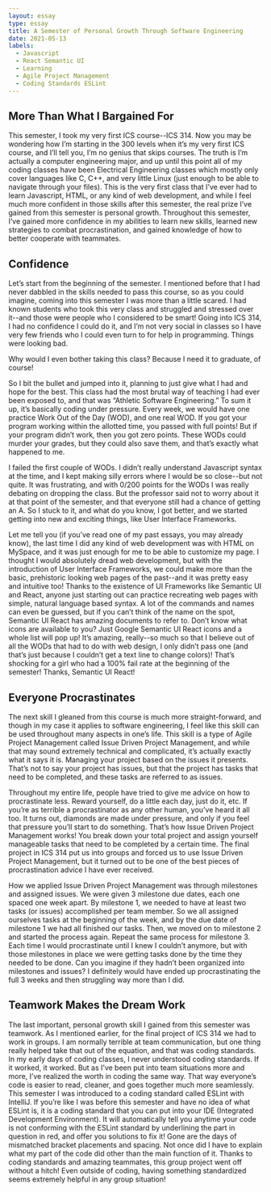 ```yaml
---
layout: essay
type: essay
title: A Semester of Personal Growth Through Software Engineering
date: 2021-05-13
labels:
  - Javascript
  - React Semantic UI
  - Learning
  - Agile Project Management
  - Coding Standards ESLint
---
```


## More Than What I Bargained For

This semester, I took my very first ICS course--ICS 314.  Now you may be wondering how I’m starting in the 300 levels when it’s my very first ICS course, and I’ll tell you, I’m no genius that skips courses.  The truth is I’m actually a computer engineering major, and up until this point all of my coding classes have been Electrical Engineering classes which mostly only cover languages like C, C++, and very little Linux (just enough to be able to navigate through your files).  This is the very first class that I’ve ever had to learn Javascript, HTML, or any kind of web development, and while I feel much more confident in those skills after this semester, the real prize I’ve gained from this semester is personal growth.  Throughout this semester, I’ve gained more confidence in my abilities to learn new skills, learned new strategies to combat procrastination, and gained knowledge of how to better cooperate with teammates.

## Confidence

Let’s start from the beginning of the semester.  I mentioned before that I had never dabbled in the skills needed to pass this course, so as you could imagine, coming into this semester I was more than a little scared.  I had known students who took this very class and struggled and stressed over it--and those were people who I considered to be smart!  Going into ICS 314, I had no confidence I could do it, and I’m not very social in classes so I have very few friends who I could even turn to for help in programming.  Things were looking bad.

Why would I even bother taking this class?  Because I need it to graduate, of course!

So I bit the bullet and jumped into it, planning to just give what I had and hope for the best.  This class had the most brutal way of teaching I had ever been exposed to, and that was “Athletic Software Engineering.”  To sum it up, it’s basically coding under pressure.  Every week, we would have one practice Work Out of the Day (WOD), and one real WOD.  If you got your program working within the allotted time, you passed with full points!  But if your program didn’t work, then you got zero points.  These WODs could murder your grades, but they could also save them, and that’s exactly what happened to me.

I failed the first couple of WODs.  I didn’t really understand Javascript syntax at the time, and I kept making silly errors where I would be so close--but not quite.  It was frustrating, and with 0/200 points for the WODs I was really debating on dropping the class.  But the professor said not to worry about it at that point of the semester, and that everyone still had a chance of getting an A.  So I stuck to it, and what do you know, I got better, and we started getting into new and exciting things, like User Interface Frameworks.

Let me tell you (if you’ve read one of my past essays, you may already know), the last time I did any kind of web development was with HTML on MySpace, and it was just enough for me to be able to customize my page.  I thought I would absolutely dread web development, but with the introduction of User Interface Frameworks, we could make more than the basic, prehistoric looking web pages of the past--and it was pretty easy and intuitive too!  Thanks to the existence of UI Frameworks like Semantic UI and React, anyone just starting out can practice recreating web pages with simple, natural language based syntax.  A lot of the commands and names can even be guessed, but if you can’t think of the name on the spot, Semantic UI React has amazing documents to refer to.  Don’t know what icons are available to you?  Just Google Semantic UI React icons and a whole list will pop up!  It’s amazing, really--so much so that I believe out of all the WODs that had to do with web design, I only didn’t pass one (and that’s just because I couldn’t get a text line to change colors)!  That’s shocking for a girl who had a 100% fail rate at the beginning of the semester!  Thanks, Semantic UI React!

## Everyone Procrastinates

The next skill I gleaned from this course is much more straight-forward, and though in my case it applies to software engineering, I feel like this skill can be used throughout many aspects in one’s life.  This skill is a type of Agile Project Management called Issue Driven Project Management, and while that may sound extremely technical and complicated, it’s actually exactly what it says it is.  Managing your project based on the issues it presents.  That’s not to say your project has issues, but that the project has tasks that need to be completed, and these tasks are referred to as issues.

Throughout my entire life, people have tried to give me advice on how to procrastinate less.  Reward yourself, do a little each day, just do it, etc.  If you’re as terrible a procrastinator as any other human, you’ve heard it all too.  It turns out, diamonds are made under pressure, and only if you feel that pressure you’ll start to do something.  That’s how Issue Driven Project Management works!  You break down your total project and assign yourself manageable tasks that need to be completed by a certain time.  The final project in ICS 314 put us into groups and forced us to use Issue Driven Project Management, but it turned out to be one of the best pieces of procrastination advice I have ever received.

How we applied Issue Driven Project Management was through milestones and assigned issues.  We were given 3 milestone due dates, each one spaced one week apart.  By milestone 1, we needed to have at least two tasks (or issues) accomplished per team member.  So we all assigned ourselves tasks at the beginning of the week, and by the due date of milestone 1 we had all finished our tasks.  Then, we moved on to milestone 2 and started the process again.  Repeat the same process for milestone 3.  Each time I would procrastinate until I knew I couldn’t anymore, but with those milestones in place we were getting tasks done by the time they needed to be done.  Can you imagine if they hadn’t been organized into milestones and issues?  I definitely would have ended up procrastinating the full 3 weeks and then struggling way more than I did.

## Teamwork Makes the Dream Work

The last important, personal growth skill I gained from this semester was teamwork.  As I mentioned earlier, for the final project of ICS 314 we had to work in groups.  I am normally terrible at team communication, but one thing really helped take that out of the equation, and that was coding standards.  In my early days of coding classes, I never understood coding standards.  If it worked, it worked.  But as I’ve been put into team situations more and more, I’ve realized the worth in coding the same way.  That way everyone’s code is easier to read, cleaner, and goes together much more seamlessly.  This semester I was introduced to a coding standard called ESLint with IntelliJ.  If you’re like I was before this semester and have no idea of what ESLint is, it is a coding standard that you can put into your IDE (Integrated Development Environment). It will automatically tell you anytime your code is not conforming with the ESLint standard by underlining the part in question in red, and offer you solutions to fix it! Gone are the days of mismatched bracket placements and spacing.  Not once did I have to explain what my part of the code did other than the main function of it.  Thanks to coding standards and amazing teammates, this group project went off without a hitch!  Even outside of coding, having something standardized seems extremely helpful in any group situation!
